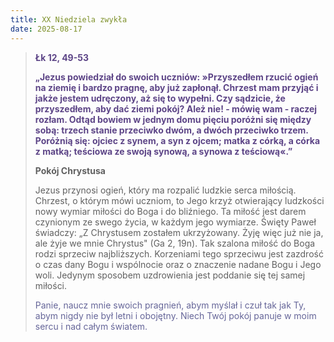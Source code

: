 ```yaml
---
title: XX Niedziela zwykła
date: 2025-08-17
---
```


> **<span style="color: #5D4587;">Łk 12, 49-53 </span>**
>
> **<span style="color: #5D4587;">„Jezus powiedział do swoich uczniów: »Przyszedłem rzucić ogień na ziemię i bardzo pragnę, aby już zapłonął. Chrzest mam przyjąć i jakże jestem udręczony, aż się to wypełni. Czy sądzicie, że przyszedłem, aby dać ziemi pokój? Ależ nie! - mówię wam - raczej rozłam. Odtąd bowiem w jednym domu pięciu poróżni się między sobą: trzech stanie przeciwko dwóm, a dwóch przeciwko trzem. Poróżnią się: ojciec z synem, a syn z ojcem; matka z córką, a córka z matką; teściowa ze swoją synową, a synowa z teściową«.”</span>**
>
>
>
> **Pokój Chrystusa**
>
> Jezus przynosi ogień, który ma rozpalić ludzkie serca miłością. Chrzest, o którym mówi uczniom, to Jego krzyż otwierający ludzkości nowy wymiar miłości do Boga i do bliźniego. Ta miłość jest darem czynionym ze swego życia, w każdym jego wymiarze. Święty Paweł świadczy: „Z Chrystusem zostałem ukrzyżowany. Żyję więc już nie ja, ale żyje we mnie Chrystus" (Ga 2, 19n). Tak szalona miłość do Boga rodzi sprzeciw najbliższych. Korzeniami tego sprzeciwu jest zazdrość o czas dany Bogu i wspólnocie oraz o znaczenie nadane Bogu i Jego woli. Jedynym sposobem uzdrowienia jest poddanie się tej samej miłości.
>
> <span style="color: #666699;">Panie, naucz mnie swoich pragnień, abym myślał i czuł tak jak Ty, abym nigdy nie był letni i obojętny. Niech Twój pokój panuje w moim sercu i nad całym światem.
> &nbsp;

